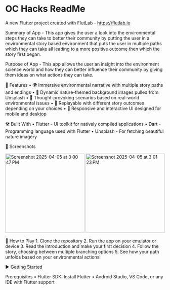 # OC Hacks ReadMe

A new Flutter project created with FlutLab - https://flutlab.io

Summary of App - This app gives the user a look into the environmental steps they can take to better their community by putting the user
                 in a environmental story based environment that puts the user in multiple paths which they can take all leading to a
                 more positive outcome then which the story first began.

Purpose of App - This app allows the user an insight into the environment science world and how they can better influence their community
                 by giving them ideas on what actions they can take.

🚀 Features
	•	🌍 Immersive environmental narrative with multiple story paths and endings
	•	🎨 Dynamic nature-themed background images pulled from Unsplash
	•	🧠 Thought-provoking scenarios based on real-world environmental issues
	•	🔁 Replayable with different story outcomes depending on your choices
	•	📱 Responsive and interactive UI designed for mobile and desktop

🛠️ Built With
	•	Flutter - UI toolkit for natively compiled applications
	•	Dart - Programming language used with Flutter
	•	Unsplash - For fetching beautiful nature imagery

📸 Screenshots


<img width="250" alt="Screenshot 2025-04-05 at 3 00 47 PM" src="https://github.com/user-attachments/assets/e07d0dec-378e-4cf3-8fc2-2cd77060babd" />

<img width="250" alt="Screenshot 2025-04-05 at 3 01 23 PM" src="https://github.com/user-attachments/assets/fb68c659-4bda-48ab-9485-248ee617045a" />



📖 How to Play
	1.	Clone the repository
	2.	Run the app on your emulator or device
	3.	Read the introduction and make your first decision
	4.	Follow the story, choosing between multiple branching options
	5.	See how your path unfolds based on your environmental actions!

▶️ Getting Started

Prerequisites
	•	Flutter SDK: Install Flutter
	•	Android Studio, VS Code, or any IDE with Flutter support
